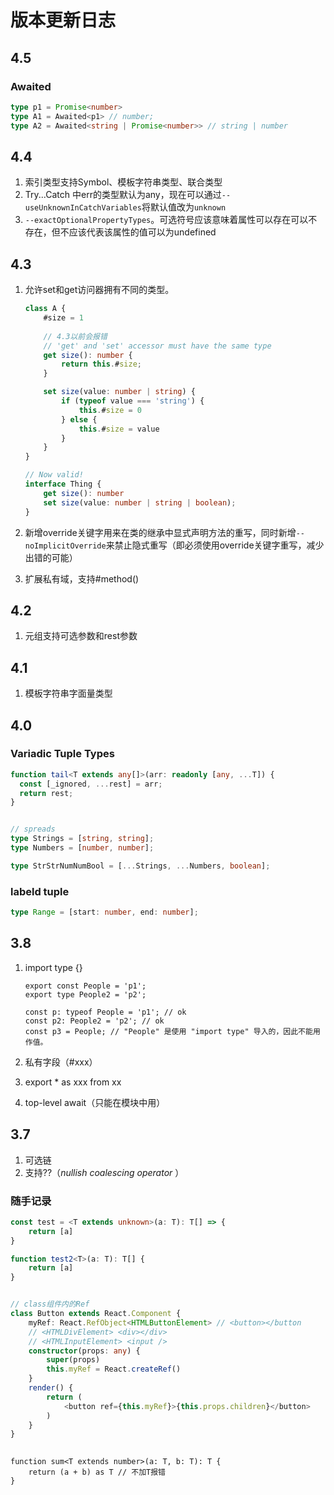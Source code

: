 # 版本更新日志

## 4.5

### Awaited

``` typescript
type p1 = Promise<number>
type A1 = Awaited<p1> // number;
type A2 = Awaited<string | Promise<number>> // string | number
```



## 4.4

1. 索引类型支持Symbol、模板字符串类型、联合类型
2. Try...Catch 中err的类型默认为any，现在可以通过`--useUnknownInCatchVariables`将默认值改为`unknown`
3. `--exactOptionalPropertyTypes`。可选符号应该意味着属性可以存在可以不存在，但不应该代表该属性的值可以为undefined

## 4.3 

1. 允许set和get访问器拥有不同的类型。

   ``` ts
   class A {
       #size = 1
       
       // 4.3以前会报错
       // 'get' and 'set' accessor must have the same type
       get size(): number { 
           return this.#size;
       }
   
       set size(value: number | string) {
           if (typeof value === 'string') {
               this.#size = 0
           } else {
               this.#size = value  
           }
       }
   }
   ```

   ``` ts
   // Now valid!
   interface Thing {
       get size(): number
       set size(value: number | string | boolean);
   }
   ```

2. 新增override关键字用来在类的继承中显式声明方法的重写，同时新增`--noImplicitOverride`来禁止隐式重写（即必须使用override关键字重写，减少出错的可能）

3. 扩展私有域，支持#method()

## 4.2

1. 元组支持可选参数和rest参数



## 4.1

1. 模板字符串字面量类型



## 4.0

### Variadic Tuple Types

``` typescript
function tail<T extends any[]>(arr: readonly [any, ...T]) {
  const [_ignored, ...rest] = arr;
  return rest;
}


// spreads
type Strings = [string, string];
type Numbers = [number, number];

type StrStrNumNumBool = [...Strings, ...Numbers, boolean];
```



### labeld tuple

``` typescript
type Range = [start: number, end: number];
```



## 3.8

1. import type {}

   ``` tsx
   export const People = 'p1';
   export type People2 = 'p2';
   
   const p: typeof People = 'p1'; // ok
   const p2: People2 = 'p2'; // ok
   const p3 = People; // "People" 是使用 "import type" 导入的，因此不能用作值。
   ```

2. 私有字段（#xxx）

3. export * as xxx from xx

4. top-level await（只能在模块中用）





## 3.7 

1. 可选链
2. 支持??（*nullish coalescing operator* ）



### 随手记录

``` typescript
const test = <T extends unknown>(a: T): T[] => {
    return [a]
}

function test2<T>(a: T): T[] {
    return [a]
}


// class组件内的Ref
class Button extends React.Component {
    myRef: React.RefObject<HTMLButtonElement> // <button></button
    // <HTMLDivElement> <div></div>
    // <HTMLInputElement> <input />
    constructor(props: any) {
        super(props)
        this.myRef = React.createRef()
    }
    render() {
        return (
            <button ref={this.myRef}>{this.props.children}</button>
        )
    }
}
 
```

``` tsx
function sum<T extends number>(a: T, b: T): T {
    return (a + b) as T // 不加T报错
}
```

